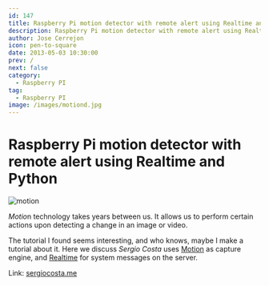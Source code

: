 ```yaml
---
id: 147
title: Raspberry Pi motion detector with remote alert using Realtime and Python
description: Raspberry Pi motion detector with remote alert using Realtime and Python
author: Jose Cerrejon
icon: pen-to-square
date: 2013-05-03 10:30:00
prev: /
next: false
category:
  - Raspberry PI
tag:
  - Raspberry PI
image: /images/motiond.jpg
---
```


# Raspberry Pi motion detector with remote alert using Realtime and Python

![motion](/images/motiond.jpg)

*Motio*n technology takes years between us. It allows us to perform certain actions upon detecting a change in an image or video.

The tutorial I found seems interesting, and who knows, maybe I make a tutorial about it. Here we discuss *Sergio Costa* uses [Motion](http://www.lavrsen.dk/foswiki/bin/view/Motion/WebHome) as capture engine, and [Realtime](http://www.xrtml.org/) for system messages on the server.

Link: [sergiocosta.me](http://sergiocosta.me/post/49453141093/raspberrypi-motion-detector-realtime-python)